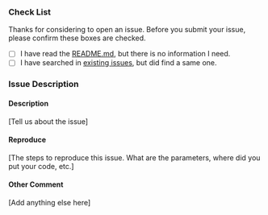 ### Check List

Thanks for considering to open an issue. Before you submit your issue, please confirm these boxes are checked.

- [ ] I have read the [README.md](https://github.com/EyreFree/EFSafeArray/blob/master/README.md), but there is no information I need.
- [ ] I have searched in [existing issues](https://github.com/EyreFree/EFSafeArray/issues?utf8=%E2%9C%93&q=is%3Aissue), but did find a same one.

### Issue Description

#### Description

[Tell us about the issue]

#### Reproduce

[The steps to reproduce this issue. What are the parameters, where did you put your code, etc.]

#### Other Comment

[Add anything else here]
